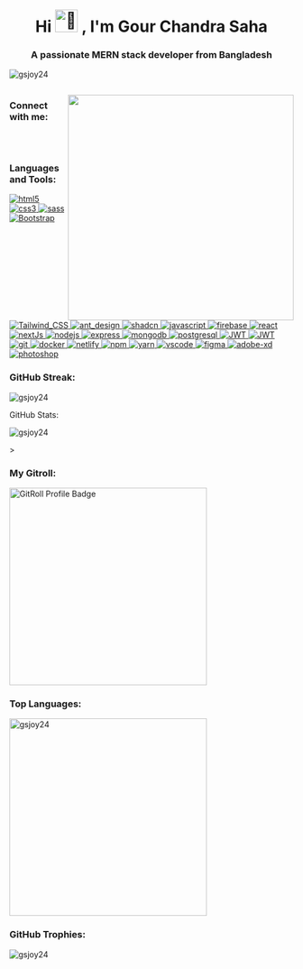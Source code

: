<!DOCTYPE html>
<html lang="en">
 <head>
  <meta charset="UTF-8" />
  <meta name="viewport" content="width=device-width, initial-scale=1.0" />
 </head>
 <body>
  <h1 align="center">
   Hi
   <picture>
    <source srcset="https://fonts.gstatic.com/s/e/notoemoji/latest/1f44b_1f3fd/512.webp" type="image/webp" />
    <img
     src="https://fonts.gstatic.com/s/e/notoemoji/latest/1f44b_1f3fd/512.gif"
     alt="👋"
     width="40"
     height="40"
    /> </picture
   >, I'm Gour Chandra Saha
  </h1>
  <h3 align="center">A passionate MERN stack developer from Bangladesh</h3>

  <p align="left">
   <img
    src="https://komarev.com/ghpvc/?username=gsjoy24&label=Profile%20views&color=0e75b6&style=flat"
    alt="gsjoy24"
   />
  </p>

  <p align="left">
   <a href="https://twitter.com/" target="blank"
    ><img src="https://img.shields.io/twitter/follow/?logo=twitter&style=for-the-badge" alt=""
   /></a>
  </p>

  <img src="https://i.pinimg.com/originals/ef/16/e4/ef16e4e68b0d3cb81e6bb8a8c3258d7e.gif" align="right" width="400" />

<h3 align="left">Connect with me:</h3>

  <p align="left">
   <a href="https://linkedin.com/in/goursahajoy" target="blank"
    ><img
     src="https://img.shields.io/badge/LinkedIn-0077B5?style=for-the-badge&logo=linkedin&logoColor=white"
     alt=""
   /></a>
<p>

<a href="https://instagram.com/goursahajoy" target="blank"
    ><img
     src="https://img.shields.io/badge/Instagram-E4405F?style=for-the-badge&logo=instagram&logoColor=white"
     alt=""
   /></a>
<a href="https://facebook.com/goursahajoy" target="blank"
    ><img
     src="https://img.shields.io/badge/Facebook-1877F2?style=for-the-badge&logo=facebook&logoColor=white"
     alt=""
   /></a>
<a href="https://wa.me/01772528866" target="blank"
    ><img
     src="https://img.shields.io/badge/WhatsApp-25D366?style=for-the-badge&logo=whatsapp&logoColor=white"
     alt=""
   /></a>

  </p>

<h3 align="left">Languages and Tools:</h3>
  <p align="left">
   <a href="https://www.w3schools.com/html/" target="_blank">
    <img
     src="https://img.shields.io/badge/HTML5-E34F26?style=for-the-badge&logo=html5&logoColor=white"
     alt="html5"
    />
   </a>
   <a href="https://www.w3schools.com/css/" target="_blank">
    <img src="https://img.shields.io/badge/CSS3-1572B6?style=for-the-badge&logo=css3&logoColor=white" alt="css3" />
   </a>
   <a href="https://sass-lang.com/" target="_blank">
    <img src="https://img.shields.io/badge/Sass-CC6699?style=for-the-badge&logo=sass&logoColor=white" alt="sass" />
   </a>
   <a href="" target="_blank">
    <img
     src="https://img.shields.io/badge/Bootstrap-563D7C?style=for-the-badge&logo=bootstrap&logoColor=white"
     alt="Bootstrap"
    />
   </a>
   <a href="https://tailwindcss.com/" target="_blank">
    <img
     src="https://img.shields.io/badge/Tailwind_CSS-38B2AC?style=for-the-badge&logo=tailwind-css&logoColor=white"
     alt="Tailwind_CSS"
    />
   </a>
   <a href="https://ant.design/" target="_blank">
    <img
     src="https://img.shields.io/badge/Ant%20Design-1890FF?style=for-the-badge&logo=antdesign&logoColor=white"
     alt="ant_design"
    />
   </a>
   <a href="https://ui.shadcn.com/" target="_blank">
    <img
     src="https://img.shields.io/badge/shadcn%2Fui-000000?style=for-the-badge&logo=shadcnui&logoColor=white"
     alt="shadcn"
    />
   </a>
   <a href="https://developer.mozilla.org/en-US/docs/Web/JavaScript" target="_blank">
    <img
     src="https://img.shields.io/badge/JavaScript-F7DF1E?style=for-the-badge&logo=javascript&logoColor=black"
     alt="javascript"
    />
   </a>
   <a href="https://firebase.google.com/" target="_blank">
    <img
     src="https://img.shields.io/badge/firebase-ffca28?style=for-the-badge&logo=firebase&logoColor=black"
     alt="firebase"
    />
   </a>
   <a href="https://reactjs.org/" target="_blank">
    <img
     src="https://img.shields.io/badge/React-61DAFB?style=for-the-badge&logo=react&logoColor=black"
     alt="react"
    />
   </a>
   <a href="https://nextjs.org/" target="_blank">
    <img
     src="https://img.shields.io/badge/next%20js-000000?style=for-the-badge&logo=nextdotjs&logoColor=white"
     alt="nextJs"
    />
   </a>
   <a href="https://nodejs.org" target="_blank">
    <img
     src="https://img.shields.io/badge/Node.js-339933?style=for-the-badge&logo=node.js&logoColor=white"
     alt="nodejs"
    />
   </a>
   <a href="https://expressjs.com" target="_blank">
    <img
     src="https://img.shields.io/badge/Express.js-000000?style=for-the-badge&logo=express&logoColor=white"
     alt="express"
    />
   </a>
   <a href="https://www.mongodb.com/" target="_blank">
    <img
     src="https://img.shields.io/badge/MongoDB-47A248?style=for-the-badge&logo=mongodb&logoColor=white"
     alt="mongodb"
    />
   </a>
   <a href="https://www.postgresql.org" target="_blank">
    <img
     src="https://img.shields.io/badge/PostgreSQL-316192?style=for-the-badge&logo=postgresql&logoColor=white"
     alt="postgresql"
    />
   </a>
   <a href="https://jwt.io/" target="_blank">
    <img
     src="https://img.shields.io/badge/JWT-000000?style=for-the-badge&logo=JSON%20web%20tokens&logoColor=white"
     alt="JWT"
    />
   </a>
   <a href="https://redux-toolkit.js.org/" target="_blank">
    <img src="https://img.shields.io/badge/Redux-593D88?style=for-the-badge&logo=redux&logoColor=white" alt="JWT" />
   </a>
   <a href="https://git-scm.com/" target="_blank">
    <img src="https://img.shields.io/badge/Git-F05032?style=for-the-badge&logo=git&logoColor=white" alt="git" />
   </a>
   <a href="https://www.docker.com/" target="_blank">
    <img
     src="https://img.shields.io/badge/Docker-2496ED?style=for-the-badge&logo=docker&logoColor=white"
     alt="docker"
    />
   </a>
   <a href="https://www.netlify.com/" target="_blank">
    <img
     src="https://img.shields.io/badge/Netlify-00C7B7?style=for-the-badge&logo=netlify&logoColor=white"
     alt="netlify"
    />
   </a>
   <a href="https://www.npmjs.com/" target="_blank">
    <img src="https://img.shields.io/badge/NPM-CB3837?style=for-the-badge&logo=npm&logoColor=white" alt="npm" />
   </a>
   <a href="https://yarnpkg.com/" target="_blank">
    <img src="https://img.shields.io/badge/Yarn-2C8EBB?style=for-the-badge&logo=yarn&logoColor=white" alt="yarn" />
   </a>
   <a href="https://code.visualstudio.com/" target="_blank">
    <img
     src="https://img.shields.io/badge/VSCode-007ACC?style=for-the-badge&logo=visual-studio-code&logoColor=white"
     alt="vscode"
    />
   </a>
   <a href="https://www.figma.com/" target="_blank">
    <img
     src="https://img.shields.io/badge/Figma-F24E1E?style=for-the-badge&logo=figma&logoColor=white"
     alt="figma"
    />
   </a>
   <a href="https://www.adobe.com/products/xd.html" target="_blank">
    <img
     src="https://img.shields.io/badge/Adobe XD-FF61F6?style=for-the-badge&logo=adobe-xd&logoColor=white"
     alt="adobe-xd"
    />
   </a>
   <a href="https://www.photoshop.com/en" target="_blank">
    <img
     src="https://img.shields.io/badge/Photoshop-31A8FF?style=for-the-badge&logo=adobe-photoshop&logoColor=white"
     alt="photoshop"
    />
   </a>
  </p>

  <h3 align="left">GitHub Streak:</h3>
  <p align="left">
   <img src="https://github-readme-streak-stats.herokuapp.com/?user=gsjoy24&theme=radical" alt="gsjoy24" />
  </p

  <h3 align="left">GitHub Stats:</h3>
  <p align="left">
   <img
    src="https://github-readme-stats.vercel.app/api?username=gsjoy24&show_icons=true&theme=radical"
    alt="gsjoy24"
   />
  </p>
>

<h3 align="left">My Gitroll:</h3>
    <a href="https://gitroll.io/profile/u3MXTX33dxiOAsHdpt2XTEwaAdnH3" target="_blank"
     ><img
      src="https://gitroll.io/api/badges/profiles/v1/u3MXTX33dxiOAsHdpt2XTEwaAdnH3"
      width="350"
      alt="GitRoll Profile Badge"
    /></a>

  <h3 align="left">Top Languages:</h3>
    <p align="left">
     <img
      src="https://github-readme-stats.vercel.app/api/top-langs/?username=gsjoy24&layout=compact&theme=radical"
      width="350"
      alt="gsjoy24"
     />
    </p>

  <h3 align="left">GitHub Trophies:</h3>
  <p align="left">
   <img src="https://github-profile-trophy.vercel.app/?username=gsjoy24&theme=radical" alt="gsjoy24" />
  </p>
 </body>
</html>
